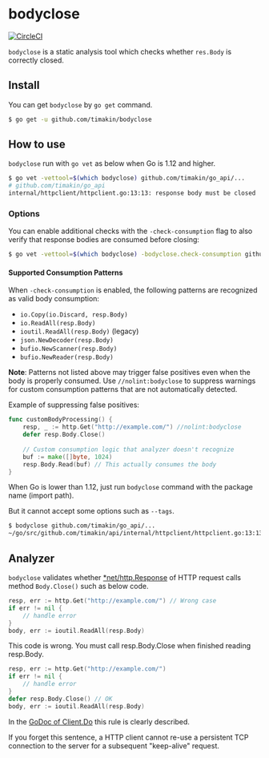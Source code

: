 # bodyclose

[![CircleCI](https://circleci.com/gh/timakin/bodyclose.svg?style=svg)](https://circleci.com/gh/timakin/bodyclose)

`bodyclose` is a static analysis tool which checks whether `res.Body` is correctly closed.

## Install

You can get `bodyclose` by `go get` command.

```bash
$ go get -u github.com/timakin/bodyclose
```

## How to use

`bodyclose` run with `go vet` as below when Go is 1.12 and higher.

```bash
$ go vet -vettool=$(which bodyclose) github.com/timakin/go_api/...
# github.com/timakin/go_api
internal/httpclient/httpclient.go:13:13: response body must be closed
```

### Options

You can enable additional checks with the `-check-consumption` flag to also verify that response bodies are consumed before closing:

```bash
$ go vet -vettool=$(which bodyclose) -bodyclose.check-consumption github.com/timakin/go_api/...
```

#### Supported Consumption Patterns

When `-check-consumption` is enabled, the following patterns are recognized as valid body consumption:

- `io.Copy(io.Discard, resp.Body)`
- `io.ReadAll(resp.Body)`
- `ioutil.ReadAll(resp.Body)` (legacy)
- `json.NewDecoder(resp.Body)`
- `bufio.NewScanner(resp.Body)`
- `bufio.NewReader(resp.Body)`

**Note**: Patterns not listed above may trigger false positives even when the body is properly consumed. Use `//nolint:bodyclose` to suppress warnings for custom consumption patterns that are not automatically detected.

Example of suppressing false positives:
```go
func customBodyProcessing() {
    resp, _ := http.Get("http://example.com/") //nolint:bodyclose
    defer resp.Body.Close()
    
    // Custom consumption logic that analyzer doesn't recognize
    buf := make([]byte, 1024)
    resp.Body.Read(buf) // This actually consumes the body
}
```

When Go is lower than 1.12, just run `bodyclose` command with the package name (import path).

But it cannot accept some options such as `--tags`.

```bash
$ bodyclose github.com/timakin/go_api/...
~/go/src/github.com/timakin/api/internal/httpclient/httpclient.go:13:13: response body must be closed
```

## Analyzer

`bodyclose` validates whether [*net/http.Response](https://golang.org/pkg/net/http/#Response) of HTTP request calls method `Body.Close()` such as below code.

```go
resp, err := http.Get("http://example.com/") // Wrong case
if err != nil {
	// handle error
}
body, err := ioutil.ReadAll(resp.Body)
```

This code is wrong. You must call resp.Body.Close when finished reading resp.Body.

```go
resp, err := http.Get("http://example.com/")
if err != nil {
	// handle error
}
defer resp.Body.Close() // OK
body, err := ioutil.ReadAll(resp.Body)
```

In the [GoDoc of Client.Do](https://golang.org/pkg/net/http/#Client.Do) this rule is clearly described.

If you forget this sentence, a HTTP client cannot re-use a persistent TCP connection to the server for a subsequent "keep-alive" request.
